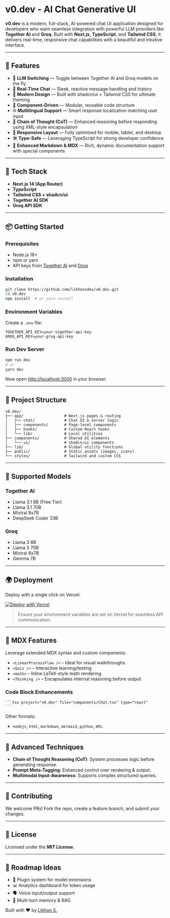 # v0.dev - AI Chat Generative UI

**v0.dev** is a modern, full-stack, AI-powered chat UI application designed for developers who want seamless integration with powerful LLM providers like **Together AI** and **Groq**. Built with **Next.js**, **TypeScript**, and **Tailwind CSS**, it delivers real-time, responsive chat capabilities with a beautiful and intuitive interface.

---

## 🚀 Features

* 🧠 **LLM Switching** — Toggle between Together AI and Groq models on the fly
* 💬 **Real-Time Chat** — Sleek, reactive message handling and history
* 🎨 **Modern Design** — Built with shadcn/ui + Tailwind CSS for ultimate theming
* 🧩 **Component-Driven** — Modular, reusable code structure
* 🌐 **Multilingual Support** — Smart response localization matching user input
* 🧠 **Chain of Thought (CoT)** — Enhanced reasoning before responding using XML-style encapsulation
* 📱 **Responsive Layout** — Fully optimized for mobile, tablet, and desktop
* 🛠️ **Type-Safe** — Leveraging TypeScript for strong developer confidence
* 🌈 **Enhanced Markdown & MDX** — Rich, dynamic documentation support with special components

---

## 🧰 Tech Stack

* **Next.js 14 (App Router)**
* **TypeScript**
* **Tailwind CSS + shadcn/ui**
* **Together AI SDK**
* **Groq API SDK**

---

## 📦 Getting Started

### Prerequisites

* Node.js 18+
* npm or yarn
* API keys from [Together AI](https://together.ai) and [Groq](https://console.groq.com)

### Installation

```bash
git clone https://github.com/likhonsdev/v0.dev.git
cd v0.dev
npm install  # or yarn install
```

### Environment Variables

Create a `.env` file:

```env
TOGETHER_API_KEY=your-together-api-key
GROQ_API_KEY=your-groq-api-key
```

### Run Dev Server

```bash
npm run dev
# or
yarn dev
```

Now open [http://localhost:3000](http://localhost:3000) in your browser.

---

## 📁 Project Structure

```
v0.dev/
├── app/                  # Next.js pages & routing
│   ├── chat/             # Chat UI & server logic
│   ├── components/       # Page-level components
│   ├── hooks/            # Custom React hooks
│   └── lib/              # Local utilities
├── components/           # Shared UI elements
│   └── ui/               # shadcn/ui components
├── lib/                  # Global utility functions
├── public/               # Static assets (images, icons)
└── styles/               # Tailwind and custom CSS
```

---

## 🤖 Supported Models

### Together AI

* Llama 3.1 8B (Free Tier)
* Llama 3.1 70B
* Mixtral 8x7B
* DeepSeek Coder 33B

### Groq

* Llama 3 8B
* Llama 3 70B
* Mixtral 8x7B
* Gemma 7B

---

## 🌍 Deployment

Deploy with a single click on Vercel:

[![Deploy with Vercel](https://vercel.com/button)](https://vercel.com/new/clone?repository-url=https%3A%2F%2Fgithub.com%2Flikhonsdev%2Fv0.dev)

> Ensure your environment variables are set on Vercel for seamless API communication.

---

## 🧠 MDX Features

Leverage extended MDX syntax and custom components:

* `<LinearProcessFlow />` – Ideal for visual walkthroughs
* `<Quiz />` – Interactive learning/testing
* `<math>` – Inline LaTeX-style math rendering
* `<Thinking />` – Encapsulates internal reasoning before output

### Code Block Enhancements

````tsx
```tsx project="v0.dev" file="components/Chat.tsx" type="react"
```
````

Other formats:

* `nodejs`, `html`, `markdown`, `mermaid`, `python`, etc.

---

## 🧪 Advanced Techniques

* **Chain of Thought Reasoning (CoT)**: System processes logic before generating response.
* **Prompt Meta-Tagging**: Enhanced control over rendering & output.
* **Multimodal Input-Awareness**: Supports complex structured queries.

---

## 🤝 Contributing

We welcome PRs! Fork the repo, create a feature branch, and submit your changes.

---

## 📄 License

Licensed under the **MIT License**.

---

## 🎯 Roadmap Ideas

* 🔌 Plugin system for model extensions
* 📊 Analytics dashboard for token usage
* 🗣️ Voice input/output support
* 🧠 Multi-turn memory & RAG

Built with ❤️ by [Likhon S.](https://likhon.org)
